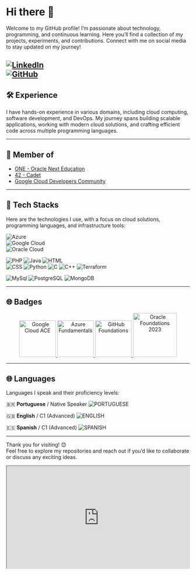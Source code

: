 # Hi there 👋  
Welcome to my GitHub profile! I’m passionate about technology, programming, and continuous learning. Here you’ll find a collection of my projects, experiments, and contributions.
Connect with me on social media to stay updated on my journey!  

[![LinkedIn](https://img.shields.io/badge/LinkedIn-0A66C2?style=for-the-badge&logo=linkedin&logoColor=white)](https://www.linkedin.com/in/viniciusarturvieira/)  
[![GitHub](https://img.shields.io/badge/GitHub-181717?style=for-the-badge&logo=github&logoColor=white)](https://github.com/viniartur)
---

## 🛠 Experience  
I have hands-on experience in various domains, including cloud computing, software development, and DevOps. My journey spans building scalable applications, working with modern cloud solutions, and crafting efficient code across multiple programming languages.  

---

## 🌟 Member of  
- [ONE - Oracle Next Education](https://www.oracle.com/br/education/oracle-next-education/)  
- [42 - Cadet](https://42sp.org.br/)  
- [Google Cloud Developers Community](https://www.cloudskillsboost.google/public_profiles/1749ec2f-f110-4977-a7ad-31db308a2c0f)  

---

## 🚀 Tech Stacks  
Here are the technologies I use, with a focus on cloud solutions, programming languages, and infrastructure tools:  


![Azure](https://img.shields.io/badge/Azure-0078D4?style=for-the-badge&logo=microsoftazure&logoColor=white)  
![Google Cloud](https://img.shields.io/badge/Google%20Cloud-4285F4?style=for-the-badge&logo=googlecloud&logoColor=white)  
![Oracle Cloud](https://img.shields.io/badge/Oracle%20Cloud-F80000?style=for-the-badge&logo=oracle&logoColor=white) 

![PHP](https://img.shields.io/badge/PHP-777BB4?style=for-the-badge&logo=php&logoColor=white)  ![Java](https://img.shields.io/badge/Java-007396?style=for-the-badge&logo=java&logoColor=white)  ![HTML](https://img.shields.io/badge/HTML-E34F26?style=for-the-badge&logo=html5&logoColor=white)  
![CSS](https://img.shields.io/badge/CSS-1572B6?style=for-the-badge&logo=css3&logoColor=white)  ![Python](https://img.shields.io/badge/Python-3776AB?style=for-the-badge&logo=python&logoColor=white)  ![C](https://img.shields.io/badge/C-A8B9CC?style=for-the-badge&logo=c&logoColor=white)  ![C++](https://img.shields.io/badge/C++-00599C?style=for-the-badge&logo=cplusplus&logoColor=white) ![Terraform](https://img.shields.io/badge/Terraform-623CE4?style=for-the-badge&logo=terraform&logoColor=white) 

![MySql](https://img.shields.io/badge/MySQL-4479A1?style=for-the-badge&logo=mysql&logoColor=white) ![PostgreSQL](https://img.shields.io/badge/PostgreSQL-4169E1?style=for-the-badge&logo=postgresql&logoColor=white) ![MongoDB](https://img.shields.io/badge/MongoDB-47A248?style=for-the-badge&logo=mongodb&logoColor=white)

---
## 🌐 Badges 

<p align="center">
  <a href="https://www.credly.com/badges/7975edff-156c-4d38-9882-5a2491892fbc/public_url">
    <img src="https://images.credly.com/size/340x340/images/08096465-cbfc-4c3e-93e5-93c5aa61f23e/image.png" width="100" alt="Google Cloud ACE"/>
  </a>
  <a href="https://www.credly.com/badges/f988abee-1898-43ee-b068-78f8824f8e8e/public_url">
    <img src="https://images.credly.com/size/340x340/images/be8fcaeb-c769-4858-b567-ffaaa73ce8cf/image.png" width="100" alt="Azure Fundamentals"/>
  </a>
  <a href="https://www.credly.com/badges/024d0122-724d-4c5a-bd83-cfe3c4b7a073/public_url">
    <img src="https://images.credly.com/size/340x340/images/024d0122-724d-4c5a-bd83-cfe3c4b7a073/image.png" width="100" alt="GitHub Foundations"/>
  </a>
  <a href="https://catalog-education.oracle.com/ords/certview/sharebadge?id=E57857D39CF809BC974D2030239F39C52B5D745C764D5A6ED4231623FA970060">
    <img src="https://brm-workforce.oracle.com/pdf/certview/images/OCIF2023CA.png" width="120" alt="Oracle Foundations 2023"/>
  </a>
</p>

---

## 🌐 Languages  
Languages I speak and their proficiency levels:  

🇧🇷 **Portuguese** / Native Speaker  ![PORTUGUESE](https://img.shields.io/badge/Language-Português-informational?style=for-the-badge)

🇬🇧 **English** / C1 (Advanced)  ![ENGLISH](https://img.shields.io/badge/Language-English-informational?style=for-the-badge)

🇪🇸 **Spanish** / C1 (Advanced) ![SPANISH](https://img.shields.io/badge/Language-Español-informational?style=for-the-badge) 

---

Thank you for visiting! 😊  
Feel free to explore my repositories and reach out if you’d like to collaborate or discuss any exciting ideas.


<div style="position: relative;overflow: hidden;width: 100%;max-width:600px;margin:0 auto;padding-top: 56%;"><iframe src="https://clip.cafe/e/141598" style="position: absolute;top: 0;left: 0;bottom: 0;right: 0;width: 100%;height: 100%;"></iframe></div>

